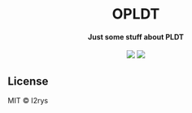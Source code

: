 
<h1 align="center">OPLDT</h1>
<h4 align="center">Just some stuff about PLDT</h4>
<p align="center">
	<a href="https://github.com/I2rys/OPLDT/blob/main/LICENSE"><img src="https://img.shields.io/github/license/I2rys/OPLDT?style=flat-square"></img></a>
	<a href="https://github.com/I2rys/OPLDT/issues"><img src="https://img.shields.io/github/issues/I2rys/OPLDT.svg"></img></a>
</p>

## License
MIT © I2rys
